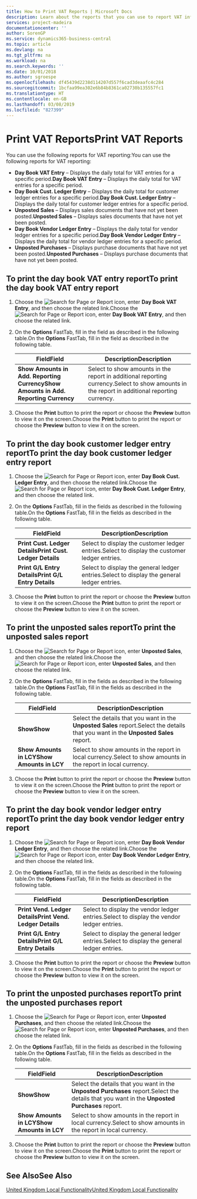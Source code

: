 ```yaml
---
title: How to Print VAT Reports | Microsoft Docs
description: Learn about the reports that you can use to report VAT information.
services: project-madeira
documentationcenter: ''
author: SorenGP
ms.service: dynamics365-business-central
ms.topic: article
ms.devlang: na
ms.tgt_pltfrm: na
ms.workload: na
ms.search.keywords: ''
ms.date: 10/01/2018
ms.author: sgroespe
ms.openlocfilehash: df45439d2238d114207d557f6cad3deaafc4c284
ms.sourcegitcommit: 1bcfaa99ea302e6b84b8361ca02730b135557fc1
ms.translationtype: HT
ms.contentlocale: en-GB
ms.lasthandoff: 03/08/2019
ms.locfileid: "827399"
---
```

# <a name="print-vat-reports"></a><span data-ttu-id="a0ce0-103">Print VAT Reports</span><span class="sxs-lookup"><span data-stu-id="a0ce0-103">Print VAT Reports</span></span>
<span data-ttu-id="a0ce0-104">You can use the following reports for VAT reporting:</span><span class="sxs-lookup"><span data-stu-id="a0ce0-104">You can use the following reports for VAT reporting:</span></span>  

-   <span data-ttu-id="a0ce0-105">**Day Book VAT Entry** – Displays the daily total for VAT entries for a specific period.</span><span class="sxs-lookup"><span data-stu-id="a0ce0-105">**Day Book VAT Entry** – Displays the daily total for VAT entries for a specific period.</span></span>  
-   <span data-ttu-id="a0ce0-106">**Day Book Cust. Ledger Entry** – Displays the daily total for customer ledger entries for a specific period.</span><span class="sxs-lookup"><span data-stu-id="a0ce0-106">**Day Book Cust. Ledger Entry** – Displays the daily total for customer ledger entries for a specific period.</span></span>  
-   <span data-ttu-id="a0ce0-107">**Unposted Sales** – Displays sales documents that have not yet been posted.</span><span class="sxs-lookup"><span data-stu-id="a0ce0-107">**Unposted Sales** – Displays sales documents that have not yet been posted.</span></span>  
-   <span data-ttu-id="a0ce0-108">**Day Book Vendor Ledger Entry** – Displays the daily total for vendor ledger entries for a specific period.</span><span class="sxs-lookup"><span data-stu-id="a0ce0-108">**Day Book Vendor Ledger Entry** – Displays the daily total for vendor ledger entries for a specific period.</span></span>  
-   <span data-ttu-id="a0ce0-109">**Unposted Purchases** – Displays purchase documents that have not yet been posted.</span><span class="sxs-lookup"><span data-stu-id="a0ce0-109">**Unposted Purchases** – Displays purchase documents that have not yet been posted.</span></span>  

## <a name="to-print-the-day-book-vat-entry-report"></a><span data-ttu-id="a0ce0-110">To print the day book VAT entry report</span><span class="sxs-lookup"><span data-stu-id="a0ce0-110">To print the day book VAT entry report</span></span>  

1.  <span data-ttu-id="a0ce0-111">Choose the ![Search for Page or Report](../../media/ui-search/search_small.png "Search for Page or Report icon") icon, enter **Day Book VAT Entry**, and then choose the related link.</span><span class="sxs-lookup"><span data-stu-id="a0ce0-111">Choose the ![Search for Page or Report](../../media/ui-search/search_small.png "Search for Page or Report icon") icon, enter **Day Book VAT Entry**, and then choose the related link.</span></span>  
2.  <span data-ttu-id="a0ce0-112">On the **Options** FastTab, fill in the field as described in the following table.</span><span class="sxs-lookup"><span data-stu-id="a0ce0-112">On the **Options** FastTab, fill in the field as described in the following table.</span></span>  

    |<span data-ttu-id="a0ce0-113">Field</span><span class="sxs-lookup"><span data-stu-id="a0ce0-113">Field</span></span>|<span data-ttu-id="a0ce0-114">Description</span><span class="sxs-lookup"><span data-stu-id="a0ce0-114">Description</span></span>|  
    |---------------------------------|---------------------------------------|  
    |<span data-ttu-id="a0ce0-115">**Show Amounts in Add. Reporting Currency**</span><span class="sxs-lookup"><span data-stu-id="a0ce0-115">**Show Amounts in Add. Reporting Currency**</span></span>|<span data-ttu-id="a0ce0-116">Select to show amounts in the report in additional reporting currency.</span><span class="sxs-lookup"><span data-stu-id="a0ce0-116">Select to show amounts in the report in additional reporting currency.</span></span>|  

3.  <span data-ttu-id="a0ce0-117">Choose the **Print** button to print the report or choose the **Preview** button to view it on the screen.</span><span class="sxs-lookup"><span data-stu-id="a0ce0-117">Choose the **Print** button to print the report or choose the **Preview** button to view it on the screen.</span></span>  

## <a name="to-print-the-day-book-customer-ledger-entry-report"></a><span data-ttu-id="a0ce0-118">To print the day book customer ledger entry report</span><span class="sxs-lookup"><span data-stu-id="a0ce0-118">To print the day book customer ledger entry report</span></span>  

1.  <span data-ttu-id="a0ce0-119">Choose the ![Search for Page or Report](../../media/ui-search/search_small.png "Search for Page or Report icon") icon, enter **Day Book Cust. Ledger Entry**, and then choose the related link.</span><span class="sxs-lookup"><span data-stu-id="a0ce0-119">Choose the ![Search for Page or Report](../../media/ui-search/search_small.png "Search for Page or Report icon") icon, enter **Day Book Cust. Ledger Entry**, and then choose the related link.</span></span>  
2.  <span data-ttu-id="a0ce0-120">On the **Options** FastTab, fill in the fields as described in the following table.</span><span class="sxs-lookup"><span data-stu-id="a0ce0-120">On the **Options** FastTab, fill in the fields as described in the following table.</span></span>  

    |<span data-ttu-id="a0ce0-121">Field</span><span class="sxs-lookup"><span data-stu-id="a0ce0-121">Field</span></span>|<span data-ttu-id="a0ce0-122">Description</span><span class="sxs-lookup"><span data-stu-id="a0ce0-122">Description</span></span>|  
    |---------------------------------|---------------------------------------|  
    |<span data-ttu-id="a0ce0-123">**Print Cust. Ledger Details**</span><span class="sxs-lookup"><span data-stu-id="a0ce0-123">**Print Cust. Ledger Details**</span></span>|<span data-ttu-id="a0ce0-124">Select to display the customer ledger entries.</span><span class="sxs-lookup"><span data-stu-id="a0ce0-124">Select to display the customer ledger entries.</span></span>|  
    |<span data-ttu-id="a0ce0-125">**Print G/L Entry Details**</span><span class="sxs-lookup"><span data-stu-id="a0ce0-125">**Print G/L Entry Details**</span></span>|<span data-ttu-id="a0ce0-126">Select to display the general ledger entries.</span><span class="sxs-lookup"><span data-stu-id="a0ce0-126">Select to display the general ledger entries.</span></span>|  

3.  <span data-ttu-id="a0ce0-127">Choose the **Print** button to print the report or choose the **Preview** button to view it on the screen.</span><span class="sxs-lookup"><span data-stu-id="a0ce0-127">Choose the **Print** button to print the report or choose the **Preview** button to view it on the screen.</span></span>  

## <a name="to-print-the-unposted-sales-report"></a><span data-ttu-id="a0ce0-128">To print the unposted sales report</span><span class="sxs-lookup"><span data-stu-id="a0ce0-128">To print the unposted sales report</span></span>  

1.  <span data-ttu-id="a0ce0-129">Choose the ![Search for Page or Report](../../media/ui-search/search_small.png "Search for Page or Report icon") icon, enter **Unposted Sales**, and then choose the related link.</span><span class="sxs-lookup"><span data-stu-id="a0ce0-129">Choose the ![Search for Page or Report](../../media/ui-search/search_small.png "Search for Page or Report icon") icon, enter **Unposted Sales**, and then choose the related link.</span></span>  
2.  <span data-ttu-id="a0ce0-130">On the **Options** FastTab, fill in the fields as described in the following table.</span><span class="sxs-lookup"><span data-stu-id="a0ce0-130">On the **Options** FastTab, fill in the fields as described in the following table.</span></span>  

    |<span data-ttu-id="a0ce0-131">Field</span><span class="sxs-lookup"><span data-stu-id="a0ce0-131">Field</span></span>|<span data-ttu-id="a0ce0-132">Description</span><span class="sxs-lookup"><span data-stu-id="a0ce0-132">Description</span></span>|  
    |---------------------------------|---------------------------------------|  
    |<span data-ttu-id="a0ce0-133">**Show**</span><span class="sxs-lookup"><span data-stu-id="a0ce0-133">**Show**</span></span>|<span data-ttu-id="a0ce0-134">Select the details that you want in the **Unposted Sales** report.</span><span class="sxs-lookup"><span data-stu-id="a0ce0-134">Select the details that you want in the **Unposted Sales** report.</span></span>|  
    |<span data-ttu-id="a0ce0-135">**Show Amounts in LCY**</span><span class="sxs-lookup"><span data-stu-id="a0ce0-135">**Show Amounts in LCY**</span></span>|<span data-ttu-id="a0ce0-136">Select to show amounts in the report in local currency.</span><span class="sxs-lookup"><span data-stu-id="a0ce0-136">Select to show amounts in the report in local currency.</span></span>|  

3.  <span data-ttu-id="a0ce0-137">Choose the **Print** button to print the report or choose the **Preview** button to view it on the screen.</span><span class="sxs-lookup"><span data-stu-id="a0ce0-137">Choose the **Print** button to print the report or choose the **Preview** button to view it on the screen.</span></span>  

## <a name="to-print-the-day-book-vendor-ledger-entry-report"></a><span data-ttu-id="a0ce0-138">To print the day book vendor ledger entry report</span><span class="sxs-lookup"><span data-stu-id="a0ce0-138">To print the day book vendor ledger entry report</span></span>  

1.  <span data-ttu-id="a0ce0-139">Choose the ![Search for Page or Report](../../media/ui-search/search_small.png "Search for Page or Report icon") icon, enter **Day Book Vendor Ledger Entry**, and then choose the related link.</span><span class="sxs-lookup"><span data-stu-id="a0ce0-139">Choose the ![Search for Page or Report](../../media/ui-search/search_small.png "Search for Page or Report icon") icon, enter **Day Book Vendor Ledger Entry**, and then choose the related link.</span></span>  
2.  <span data-ttu-id="a0ce0-140">On the **Options** FastTab, fill in the fields as described in the following table.</span><span class="sxs-lookup"><span data-stu-id="a0ce0-140">On the **Options** FastTab, fill in the fields as described in the following table.</span></span>  

    |<span data-ttu-id="a0ce0-141">Field</span><span class="sxs-lookup"><span data-stu-id="a0ce0-141">Field</span></span>|<span data-ttu-id="a0ce0-142">Description</span><span class="sxs-lookup"><span data-stu-id="a0ce0-142">Description</span></span>|  
    |---------------------------------|---------------------------------------|  
    |<span data-ttu-id="a0ce0-143">**Print Vend. Ledger Details**</span><span class="sxs-lookup"><span data-stu-id="a0ce0-143">**Print Vend. Ledger Details**</span></span>|<span data-ttu-id="a0ce0-144">Select to display the vendor ledger entries.</span><span class="sxs-lookup"><span data-stu-id="a0ce0-144">Select to display the vendor ledger entries.</span></span>|  
    |<span data-ttu-id="a0ce0-145">**Print G/L Entry Details**</span><span class="sxs-lookup"><span data-stu-id="a0ce0-145">**Print G/L Entry Details**</span></span>|<span data-ttu-id="a0ce0-146">Select to display the general ledger entries.</span><span class="sxs-lookup"><span data-stu-id="a0ce0-146">Select to display the general ledger entries.</span></span>|  

3.  <span data-ttu-id="a0ce0-147">Choose the **Print** button to print the report or choose the **Preview** button to view it on the screen.</span><span class="sxs-lookup"><span data-stu-id="a0ce0-147">Choose the **Print** button to print the report or choose the **Preview** button to view it on the screen.</span></span>  

## <a name="to-print-the-unposted-purchases-report"></a><span data-ttu-id="a0ce0-148">To print the unposted purchases report</span><span class="sxs-lookup"><span data-stu-id="a0ce0-148">To print the unposted purchases report</span></span>  

1.  <span data-ttu-id="a0ce0-149">Choose the ![Search for Page or Report](../../media/ui-search/search_small.png "Search for Page or Report icon") icon, enter **Unposted Purchases**, and then choose the related link.</span><span class="sxs-lookup"><span data-stu-id="a0ce0-149">Choose the ![Search for Page or Report](../../media/ui-search/search_small.png "Search for Page or Report icon") icon, enter **Unposted Purchases**, and then choose the related link.</span></span>  
2.  <span data-ttu-id="a0ce0-150">On the **Options** FastTab, fill in the fields as described in the following table.</span><span class="sxs-lookup"><span data-stu-id="a0ce0-150">On the **Options** FastTab, fill in the fields as described in the following table.</span></span>  

    |<span data-ttu-id="a0ce0-151">Field</span><span class="sxs-lookup"><span data-stu-id="a0ce0-151">Field</span></span>|<span data-ttu-id="a0ce0-152">Description</span><span class="sxs-lookup"><span data-stu-id="a0ce0-152">Description</span></span>|  
    |---------------------------------|---------------------------------------|  
    |<span data-ttu-id="a0ce0-153">**Show**</span><span class="sxs-lookup"><span data-stu-id="a0ce0-153">**Show**</span></span>|<span data-ttu-id="a0ce0-154">Select the details that you want in the **Unposted Purchases** report.</span><span class="sxs-lookup"><span data-stu-id="a0ce0-154">Select the details that you want in the **Unposted Purchases** report.</span></span>|  
    |<span data-ttu-id="a0ce0-155">**Show Amounts in LCY**</span><span class="sxs-lookup"><span data-stu-id="a0ce0-155">**Show Amounts in LCY**</span></span>|<span data-ttu-id="a0ce0-156">Select to show amounts in the report in local currency.</span><span class="sxs-lookup"><span data-stu-id="a0ce0-156">Select to show amounts in the report in local currency.</span></span>|  

3.  <span data-ttu-id="a0ce0-157">Choose the **Print** button to print the report or choose the **Preview** button to view it on the screen.</span><span class="sxs-lookup"><span data-stu-id="a0ce0-157">Choose the **Print** button to print the report or choose the **Preview** button to view it on the screen.</span></span>  

## <a name="see-also"></a><span data-ttu-id="a0ce0-158">See Also</span><span class="sxs-lookup"><span data-stu-id="a0ce0-158">See Also</span></span>  
[<span data-ttu-id="a0ce0-159">United Kingdom Local Functionality</span><span class="sxs-lookup"><span data-stu-id="a0ce0-159">United Kingdom Local Functionality</span></span>](united-kingdom-local-functionality.md)
